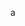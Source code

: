 a
<!---
my name: Nguyễn Tuấn Thiện
am Vietnamese
birthday: 23/9/2007 (yes at the time of writing im only 15yrs old)
often known online as KurumiFake
my Discord account: KurumiFake#7005; HakunoFake#5206
my main Facebook account: n.tuanthien.crazy
my Reddit account: KurumiFeikk (i dont use it that much tbh)
my Twitter account: KurumiFake
my osu! account: KurumiFake (why do i have an American flag bruh) (rusty 7 digit noob)
my premium Minecraft Java account: i dont have one, yes, wish i had money ;-; **The premium account KurumiFake is not mine.**
games i play: 
- Minecraft, both Java Edition and ~~bugrock~~ Bedrock Edition
- osu!
 + osu!droid, opsu! (mostly droid)
- Phigros
- Lanota
- Arcaea
- NOISZ ST∆RLIVHT (no its not a typo; yes ive alr played 2ECONDS TO STARLIVHT+)
- Project Sekai /* eng */
- Rotaeno /* yes i bought it */
sth plays other games idk, no i dont play Among Us
currly wanna learn Java

too lazy 4 more zzz
-->
